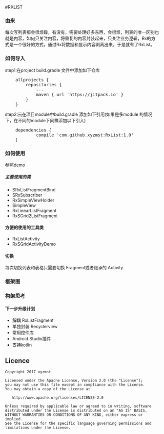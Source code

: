 #RXLIST
### 由来
每次写列表都会很烦躁，有没有，需要处理好多东西，会很烦，列表的唯一区别也就是内容，如何只关注内容，将重复的内容封装起来，只关注业务逻辑，Rx的方式是一个很好的方式，通过Rx将数据和显示内容剥离出来，于是就有了RxList。



### 如何导入
step1:在project build.gradle 文件中添加如下仓库
<pre>
	allprojects {
		repositories {
			...
			maven { url 'https://jitpack.io' }
		}
	}
</pre>
step2:￼在项目module中build.gradle 添加如下引用(如果是多module 的情况下，在不同的module下同样添加以下引入)
<pre>
	dependencies {
	        compile 'com.github.xyzmst:RxList:1.0'
	}
</pre>
	
### 如何使用
参照demo
##### 主要使用的类
- SRxListFragmentBind
- SRxSubscriber
- RxSimpleViewHolder
- SimpleView
- RxLinearListFragment
- RxSGrid2ListFragment
 
#### 方便的使用的工具类
- RxListActivity
- RxSGridActivityDemo

#### 切换
每次切换列表和表格只需要切换 Fragment或者继承的 Activity
### 框架图

### 构架思考


#### 下一步升级计划
- 解耦 RxListFragment
- 单独封装 Recyclerview
- 常用控件库
- Android Studio插件
- 支持kotlin 

 



## Licence

```
Copyright 2017 xyzmst

Licensed under the Apache License, Version 2.0 (the "License");
you may not use this file except in compliance with the License.
You may obtain a copy of the License at

   http://www.apache.org/licenses/LICENSE-2.0

Unless required by applicable law or agreed to in writing, software
distributed under the License is distributed on an "AS IS" BASIS,
WITHOUT WARRANTIES OR CONDITIONS OF ANY KIND, either express or implied.
See the License for the specific language governing permissions and
limitations under the License.
```